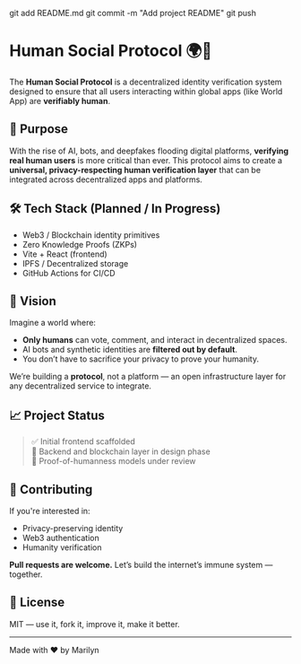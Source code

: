 git add README.md
git commit -m "Add project README"
git push

# Human Social Protocol 🌍🧬

The **Human Social Protocol** is a decentralized identity verification system designed to ensure that all users interacting within global apps (like World App) are **verifiably human**.

## 🔐 Purpose

With the rise of AI, bots, and deepfakes flooding digital platforms, **verifying real human users** is more critical than ever. This protocol aims to create a **universal, privacy-respecting human verification layer** that can be integrated across decentralized apps and platforms.

## 🛠️ Tech Stack (Planned / In Progress)
- Web3 / Blockchain identity primitives
- Zero Knowledge Proofs (ZKPs)
- Vite + React (frontend)
- IPFS / Decentralized storage
- GitHub Actions for CI/CD

## 🧠 Vision

Imagine a world where:
- **Only humans** can vote, comment, and interact in decentralized spaces.
- AI bots and synthetic identities are **filtered out by default**.
- You don’t have to sacrifice your privacy to prove your humanity.

We’re building a **protocol**, not a platform — an open infrastructure layer for any decentralized service to integrate.

## 📈 Project Status

> ✅ Initial frontend scaffolded  
> 🔄 Backend and blockchain layer in design phase  
> 🧪 Proof-of-humanness models under review

## 🤝 Contributing

If you're interested in:
- Privacy-preserving identity
- Web3 authentication
- Humanity verification

**Pull requests are welcome.** Let’s build the internet’s immune system — together.

## 📜 License

MIT — use it, fork it, improve it, make it better.

---

Made with ❤️ by Marilyn
